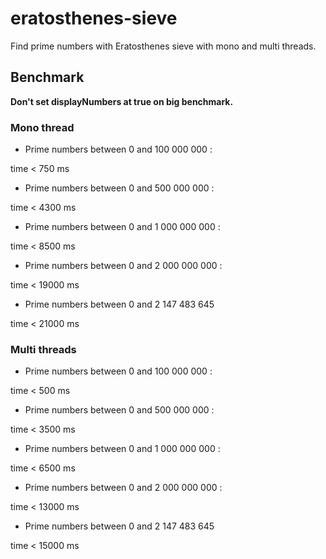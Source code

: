 # eratosthenes-sieve

Find prime numbers with Eratosthenes sieve with mono and multi threads.     

## Benchmark

**Don't set displayNumbers at true on big benchmark.**

### Mono thread

- Prime numbers between 0 and 100 000 000 : 

time < 750 ms

- Prime numbers between 0 and 500 000 000 :

time < 4300 ms

- Prime numbers between 0 and 1 000 000 000 :

time < 8500 ms

- Prime numbers between 0 and 2 000 000 000 :

time < 19000 ms

- Prime numbers between 0 and 2 147 483 645

time < 21000 ms

### Multi threads

- Prime numbers between 0 and 100 000 000 :

time < 500 ms  

- Prime numbers between 0 and 500 000 000 : 
  
time < 3500 ms

- Prime numbers between 0 and 1 000 000 000 :

time < 6500 ms

- Prime numbers between 0 and 2 000 000 000 :

time < 13000 ms

- Prime numbers between 0 and 2 147 483 645

time < 15000 ms